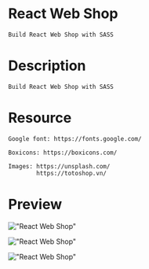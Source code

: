 
# React Web Shop

    Build React Web Shop with SASS

# Description

    Build React Web Shop with SASS

# Resource

    Google font: https://fonts.google.com/

    Boxicons: https://boxicons.com/

    Images: https://unsplash.com/
            https://totoshop.vn/

# Preview

!["React Web Shop"](https://user-images.githubusercontent.com/67447840/128343064-cdbb2694-c147-4a11-8246-bfc757fe9f74.jpg "React Web Shop")

!["React Web Shop"](https://user-images.githubusercontent.com/67447840/128343137-27808566-9d5e-440d-82cb-11d0a1aa8509.png "React Web Shop")

!["React Web Shop"](https://user-images.githubusercontent.com/67447840/128343189-790482b4-6bdb-46dc-9d31-bf41f580e39d.png "React Web Shop")
